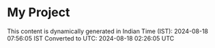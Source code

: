 # My Project

This content is dynamically generated in Indian Time (IST): 2024-08-18 07:56:05 IST
Converted to UTC: 2024-08-18 02:26:05 UTC
